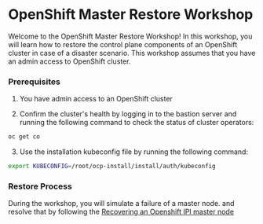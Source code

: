 # OpenShift Master Restore Workshop

Welcome to the OpenShift Master Restore Workshop! In this workshop, you will learn how to restore the control plane components of an OpenShift cluster in case of a disaster scenario. This workshop assumes that you have an admin access to OpenShift cluster.

### Prerequisites
1. You have admin access to an OpenShift cluster
   
2. Confirm the cluster's health by logging in to the bastion server and running the following command to check the status of cluster operators:

```bash
oc get co
```

3. Use the installation kubeconfig file by running the following command:
```bash
export KUBECONFIG=/root/ocp-install/install/auth/kubeconfig
```

### Restore Process

During the workshop, you will simulate a failure of a master node. and resolve that by following the [Recovering an Openshift IPI master node](https://cloud.redhat.com/blog/ocp-disaster-recovery-part-2-recovering-an-openshift-4-ipi-cluster-with-the-loss-of-one-master-node)

